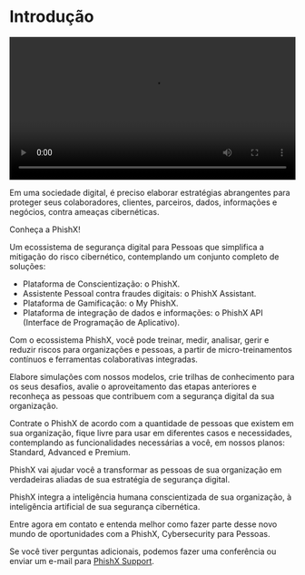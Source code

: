# Introdução

<video id="video" controls controlsList="nodownload" preload="auto" width="100%" crossorigin="anonymous">
  <source id="video_source" src="https://cdn.phishx.io/videos/PhishX-Phishing-1080p-pt.mp4" type="video/mp4">
  <track label="Português" kind="subtitles" type="text/vtt" srclang="pt" src="https://cdn.phishx.io/videos/PhishX-Phishing-pt.vtt" default>
  <track label="English" kind="subtitles" type="text/vtt" srclang="en" src="https://cdn.phishx.io/videos/PhishX-Phishing-en.vtt">
  <track label="Español" kind="subtitles" type="text/vtt" srclang="es" src="https://cdn.phishx.io/videos/PhishX-Phishing-es.vtt">
</video>

Em uma sociedade digital, é preciso elaborar estratégias abrangentes para proteger seus colaboradores, clientes, parceiros, dados, informações e negócios, contra ameaças cibernéticas.

Conheça a PhishX!

Um ecossistema de segurança digital para Pessoas que simplifica a mitigação do risco cibernético, contemplando um conjunto completo de soluções:

- Plataforma de Conscientização: o PhishX.
- Assistente Pessoal contra fraudes digitais: o PhishX Assistant.
- Plataforma de Gamificação: o My PhishX.
- Plataforma de integração de dados e informações: o PhishX API (Interface de Programação de Aplicativo).

Com o ecossistema PhishX, você pode treinar, medir, analisar, gerir e reduzir riscos para organizações e pessoas, a partir de micro-treinamentos contínuos e ferramentas colaborativas integradas.

Elabore simulações com nossos modelos, crie trilhas de conhecimento para os seus desafios, avalie o aproveitamento das etapas anteriores e reconheça as pessoas que contribuem com a segurança digital da sua organização.

Contrate o PhishX de acordo com a quantidade de pessoas que existem em sua organização, fique livre para usar em diferentes casos e necessidades, contemplando as funcionalidades necessárias a você, em nossos planos: Standard, Advanced e Premium.

PhishX vai ajudar você a transformar as pessoas de sua organização em verdadeiras aliadas de sua estratégia de segurança digital.

PhishX integra a inteligência humana conscientizada de sua organização, à inteligência artificial de sua segurança cibernética.

Entre agora em contato e entenda melhor como fazer parte desse novo mundo de oportunidades com a PhishX, Cybersecurity para Pessoas.

Se você tiver perguntas adicionais, podemos fazer uma conferência ou enviar um e-mail para [PhishX Support](mailto:support@phishx.io).